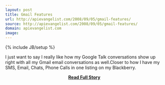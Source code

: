 ```yaml
---
layout: post
title: Gmail Features
url: http://apievangelist.com/2008/09/05/gmail-features/
source: http://apievangelist.com/2008/09/05/gmail-features/
domain: apievangelist.com
image: 
---
```

{% include JB/setup %}<p>I just want to say I really like how my Google Talk conversations show up right with all my Gmail email conversations as well.Closer to how I have my SMS, Email, Chats, Phone Calls in one listing on my Blackberry.</p>
<center><p><a href="http://apievangelist.com/2008/09/05/gmail-features/" style='padding:25px; font-sze:18px; font-weight: bold;'>Read Full Story</a></p></center>
